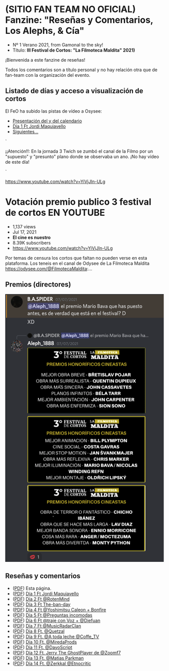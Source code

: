 # (SITIO FAN TEAM NO OFICIAL) Fanzine: "Reseñas y Comentarios, Los Alephs, & Cía"

 - Nº 1 Verano 2021, from Gamonal to the sky!
 - Título: **III Festival de Cortos: "La Filmoteca Maldita" 2021)**

¡Bienvenida a este fanzine de reseñas! 

Todos los comentarios son a título personal y no hay relación otra que de fan-team con la organización del evento.

## Listado de días y acceso a visualización de cortos

El FeO ha subido las pistas de vídeo a Osysee:

- [Presentación del y del calendario](https://odysee.com/@FilmotecaMaldita:c/presentaci%C3%B3n-del-festival-de-cortos-y:4)
- [Día 1 Ft Jordi Maquiavello](https://odysee.com/@FilmotecaMaldita:c/Festival-de-Cortos-Día-1-Ft-Jordi-Maquiavello:0?)
- [Siguientes...](https://odysee.com/$/search?q=FilmotecaMaldita%2C%20Festiva%20de%20Cortos) 


`

¡¡Atención!!: En la jornada 3 Twich se zumbó el canal de la Filmo por un "supuesto" y "presunto" plano donde se observaba un ano. ¡No hay vídeo de este día!

`

https://www.youtube.com/watch?v=YiVjJIn-ULg

# Votación premio publico 3 festival de cortos EN YOUTUBE
- 1,137 views
- Jul 17, 2021
- **El cine es nuestro**
- 8.39K subscribers
- https://www.youtube.com/watch?v=YiVjJIn-ULg

 Por temas de censura los cortos que faltan no pueden verse en esta plataforma.
Los teneis en el canal de Odysee de La Filmoteca Maldita
https://odysee.com/@FilmotecaMaldita:... 


## Premios (directores)
![](festi-premios.png)

## Reseñas y comentarios
- ([PDF](pdf/00Portada.pdf)) Esta página.
- ([PDF](pdf/01.pdf)) [Día 1 Ft Jordi Maquiavello](./dia1.md)
- ([PDF](pdf/02.pdf)) [Día 2 Ft @RotenMind](./dia2.md)
- ([PDF](pdf/03.pdf)) [Día 3 Ft The-ban-day](./dia3.md)
- ([PDF](pdf/04.pdf)) [Día 4 Ft @Yoshimitsu Caleon + Bonfire](./dia4.md)
- ([PDF](pdf/05.pdf)) [Día 5 Ft @Preguntas incomodas](./dia5.md)
- ([PDF](pdf/06.pdf)) [Día 6 Ft @traje con Voz + @Diefuan](./dia6.md)
- ([PDF](pdf/07.pdf)) [Día 7 Ft @MusicRadarClan](./dia7.md)
- ([PDF](pdf/08.pdf)) [Día 8 Ft. @Quetzal](./dia8.md)
- ([PDF](pdf/09.pdf)) [Día 9 Ft. @A toda leche @Coffe_TV](./dia9.md)
- ([PDF](pdf/10.pdf)) [Día 10 Ft. @MiredaProds](./dia10.md)
- ([PDF](pdf/11.pdf)) [Día 11 Ft. @DayoScript](./dia11.md)
- ([PDF](pdf/12.pdf)) [Día 12 Ft. Jerry The GhostPlayer de @Zoomf7](./dia12.md)
- ([PDF](pdf/13.pdf)) [Día 13 Ft. @Matias Parkman](./dia13.md)
- ([PDF](pdf/14.pdf)) [Día 14 Ft. @Zerkkal @Etnocritic](./dia14.md)


